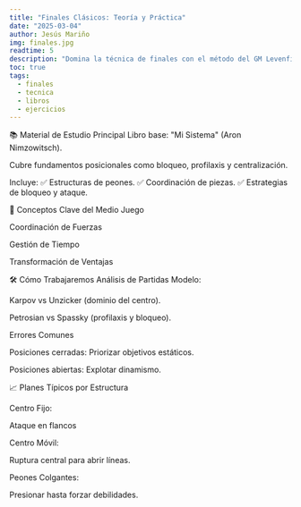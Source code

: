 ```yaml
---
title: "Finales Clásicos: Teoría y Práctica"
date: "2025-03-04"
author: Jesús Mariño
img: finales.jpg
readtime: 5
description: "Domina la técnica de finales con el método del GM Levenfish y el libro '100 finales que hay que saber'."
toc: true
tags:
  - finales
  - tecnica
  - libros
  - ejercicios
---
```


📚 Material de Estudio Principal
Libro base:
"Mi Sistema" (Aron Nimzowitsch).

Cubre fundamentos posicionales como bloqueo, profilaxis y centralización.

Incluye:
✅ Estructuras de peones.
✅ Coordinación de piezas.
✅ Estrategias de bloqueo y ataque.

🧩 Conceptos Clave del Medio Juego

Coordinación de Fuerzas

Gestión de Tiempo

Transformación de Ventajas

🛠️ Cómo Trabajaremos
Análisis de Partidas Modelo:

Karpov vs Unzicker (dominio del centro).

Petrosian vs Spassky (profilaxis y bloqueo).

Errores Comunes

Posiciones cerradas: Priorizar objetivos estáticos.

Posiciones abiertas: Explotar dinamismo.

📈 Planes Típicos por Estructura

Centro Fijo:

Ataque en flancos

Centro Móvil:

Ruptura central para abrir líneas.

Peones Colgantes:

Presionar hasta forzar debilidades.
